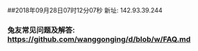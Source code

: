 ##2018年09月28日07时12分07秒 新址: 142.93.39.244
### 兔友常见问题及解答: https://github.com/wanggonging/d/blob/w/FAQ.md
